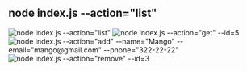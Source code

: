 ## node index.js --action="list"
![node index.js --action="list"](https://monosnap.com/image/zQL2pZsJTTQNwNnuBJBzSoPHVugWl6)
![node index.js --action="get" --id=5](https://monosnap.com/file/MDVwVKDXs2kcBUu5MqrBs5C8gV8CO7)
![node index.js --action="add" --name="Mango" --email="mango@gmail.com" --phone="322-22-22"](https://monosnap.com/file/cm85wXu7IqU7XxxirwuwkJA5MnruTe)
![node index.js --action="remove" --id=3](https://monosnap.com/file/SgSWy4qQfcAb1a1IoRMK3rEFk95ptO)
